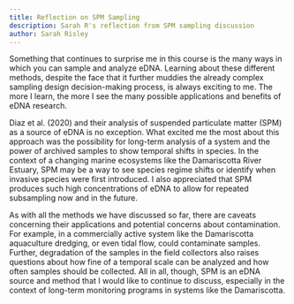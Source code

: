 ```yaml
---
title: Reflection on SPM Sampling
description: Sarah R's reflection from SPM sampling discussion 
author: Sarah Risley
---
```


Something that continues to surprise me in this course is the many ways in which you can sample and analyze eDNA. Learning about these different methods, despite the face that it further muddies the already complex sampling design decision-making process, is always exciting to me. The more I learn, the more I see the many possible applications and benefits of eDNA research. 

Diaz et al. (2020) and their analysis of suspended particulate matter (SPM) as a source of eDNA is no exception. What excited me the most about this approach was the possibility for long-term analysis of a system and the power of archived samples to show temporal shifts in species. In the context of a changing marine ecosystems like the Damariscotta River Estuary, SPM may be a way to see species regime shifts or identify when invasive species were first introduced. I also appreciated that SPM produces such high concentrations of eDNA to allow for repeated subsampling now and in the future. 

As with all the methods we have discussed so far, there are caveats concerning their applications and potential concerns about contamination. For example, in a commercially active system like the Damariscotta aquaculture dredging, or even tidal flow, could contaminate samples. Further, degradation of the samples in the field collectors also raises questions about how fine of a temporal scale can be analyzed and how often samples should be collected. All in all, though, SPM is an eDNA source and method that I would like to continue to discuss, especially in the context of long-term monitoring programs in systems like the Damariscotta. 
